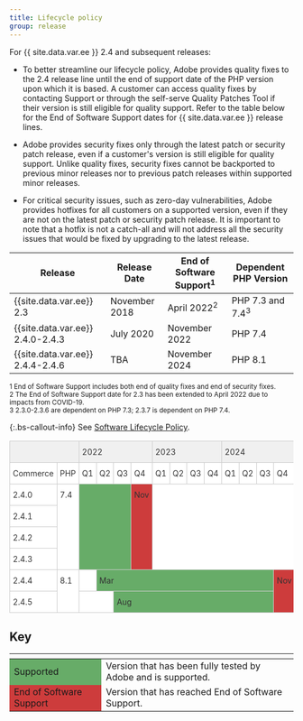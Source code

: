 ```yaml
---
title: Lifecycle policy
group: release
---
```


For {{ site.data.var.ee }} 2.4 and subsequent releases:

-  To better streamline our lifecycle policy, Adobe provides quality fixes to the 2.4 release line until the end of support date of the PHP version upon which it is based. A customer can access quality fixes by contacting Support or through the self-serve Quality Patches Tool if their version is still eligible for quality support. Refer to the table below for the End of Software Support dates for {{ site.data.var.ee }} release lines.

-  Adobe provides security fixes only through the latest patch or security patch release, even if a customer's version is still eligible for quality support. Unlike quality fixes, security fixes cannot be backported to previous minor releases nor to previous patch releases within supported minor releases.

-  For critical security issues, such as zero-day vulnerabilities, Adobe provides hotfixes for all customers on a supported version, even if they are not on the latest patch or security patch release. It is important to note that a hotfix is not a catch-all and will not address all the security issues that would be fixed by upgrading to the latest release.

| Release                          | Release Date  | End of Software Support<sup>1</sup> | Dependent PHP Version       |
|----------------------------------|---------------|-------------------------------------|-----------------------------|
| {{site.data.var.ee}} 2.3         | November 2018 | April 2022<sup>2</sup>              | PHP 7.3 and 7.4<sup>3</sup> |
| {{site.data.var.ee}} 2.4.0-2.4.3 | July 2020     | November 2022                       | PHP 7.4                     |
| {{site.data.var.ee}} 2.4.4-2.4.6 | TBA           | November 2024                       | PHP 8.1                     |

<sup>1 End of Software Support includes both end of quality fixes and end of security fixes.</sup><br>
<sup>2 The End of Software Support date for 2.3 has been extended to April 2022 due to impacts from COVID-19.</sup><br>
<sup>3 2.3.0-2.3.6 are dependent on PHP 7.3; 2.3.7 is dependent on PHP 7.4.</sup>

{:.bs-callout-info}
See [Software Lifecycle Policy](https://magento.com/sites/default/files/magento-software-lifecycle-policy.pdf).

<style type="text/css">
.tg  {border-collapse:collapse;border-color:#ccc;border-spacing:0;}
.tg td{background-color:#fff;border-color:#ccc;border-style:solid;border-width:1px;color:#333;
  sans-serif;font-size:14px;overflow:hidden;padding:10px 5px;word-break:normal;}
.tg th{background-color:#f0f0f0;border-color:#ccc;border-style:solid;border-width:1px;color:#333;
  sans-serif;font-size:14px;font-weight:normal;overflow:hidden;padding:10px 5px;word-break:normal;}
.tg .tg-bs27{background-color:#67ac68;text-align:left;vertical-align:top}
.tg .tg-pmnn{background-color:#cd3c3c;text-align:left;vertical-align:top}
.tg .tg-0pky{text-align:left;vertical-align:top}
.tg .tg-0lax{text-align:left;vertical-align:top}
.tg .tg-ka61{background-color:#67ac68;border-color:#c0c0c0;text-align:left;vertical-align:top}
</style>

<table class="tg">
<thead>
  <tr>
    <th class="tg-0pky" colspan="2"></th>
    <th class="tg-0lax" colspan="4">2022</th>
    <th class="tg-0lax" colspan="4">2023</th>
    <th class="tg-0lax" colspan="4">2024</th>
  </tr>
</thead>
<tbody>
  <tr>
    <td class="tg-0pky">Commerce</td>
    <td class="tg-0lax">PHP</td>
    <td class="tg-0lax">Q1</td>
    <td class="tg-0lax">Q2</td>
    <td class="tg-0lax">Q3</td>
    <td class="tg-0lax">Q4</td>
    <td class="tg-0lax">Q1</td>
    <td class="tg-0lax">Q2</td>
    <td class="tg-0lax">Q3</td>
    <td class="tg-0lax">Q4</td>
    <td class="tg-0lax">Q1</td>
    <td class="tg-0lax">Q2</td>
    <td class="tg-0lax">Q3</td>
    <td class="tg-0lax">Q4</td>
  </tr>
  <tr>
    <td class="tg-0pky">2.4.0</td>
    <td class="tg-0lax" rowspan="4">7.4</td>
    <td class="tg-bs27" colspan="3" rowspan="4"></td>
    <td class="tg-pmnn" rowspan="4">Nov</td>
    <td class="tg-0lax" colspan="8" rowspan="4"></td>
  </tr>
  <tr>
    <td class="tg-0pky">2.4.1</td>
  </tr>
  <tr>
    <td class="tg-0pky">2.4.2</td>
  </tr>
  <tr>
    <td class="tg-0pky">2.4.3</td>
  </tr>
  <tr>
    <td class="tg-0pky">2.4.4</td>
    <td class="tg-0lax" rowspan="2">8.1</td>
    <td class="tg-0lax"></td>
    <td class="tg-bs27" colspan="10">Mar</td>
    <td class="tg-pmnn" rowspan="2">Nov</td>
  </tr>
  <tr>
    <td class="tg-0pky">2.4.5</td>
    <td class="tg-0lax" colspan="2"></td>
    <td class="tg-ka61" colspan="9">Aug</td>
  </tr>
</tbody>
</table>

## Key

<table>
  <thead>
   <tr>
    <th></th>
    <th></th>
   </tr>
  </thead>
 <tbody>
  <tr>
   <td style="background-color:#67ac68;">Supported</td>
   <td>Version that has been fully tested by Adobe and is supported.</td>
  </tr>
  <tr>
   <td style="background-color:#cd3c3c;">End of Software Support</td>
   <td>Version that has reached End of Software Support.</td>
  </tr>
 </tbody>
</table>

